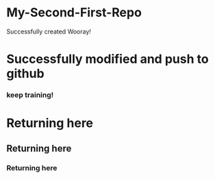 # My-Second-First-Repo
Successfully created
Wooray!
# Successfully modified and push to github
### keep training!
# Returning here
## Returning here
### Returning here
